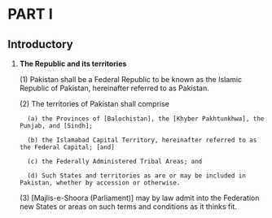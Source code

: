 # PART I
## Introductory

1. **The Republic and its territories**

   (1) Pakistan shall be a Federal Republic to be known as the Islamic Republic of Pakistan, hereinafter referred to as Pakistan.

   (2) The territories of Pakistan shall comprise

         (a) the Provinces of [Balochistan], the [Khyber Pakhtunkhwa], the Punjab, and [Sindh];
         
         (b) the Islamabad Capital Territory, hereinafter referred to as the Federal Capital; [and]
         
         (c) the Federally Administered Tribal Areas; and
         
         (d) Such States and territories as are or may be included in Pakistan, whether by accession or otherwise.

   (3) [Majlis-e-Shoora (Parliament)] may by law admit into the Federation new States or areas on such terms and conditions as it thinks fit.
